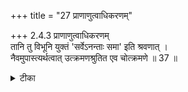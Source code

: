 +++
title = "27 प्राणाणुत्वाधिकरणम्"

+++
2.4.3 प्राणाणुत्वाधिकरणम्  
तानि तु विभूनि युक्तं 'सर्वेऽनन्ताः समा' इति श्रवणात् ।  
नैवमुपास्त्यर्थत्वात् उत्क्रमणश्रुतित एव चोत्क्रमणे ॥ 37 ॥

<details><summary>टीका</summary>

2.4.3 प्राणाणुत्वाधिकरणम् Relying on the बृहदारण्यक text 'ta ete sarva eva समाःs सर्वे'नन्ताः1 it is maintained that the sense - organs are all - pervasive. This contention, however, is not correct. These sense organs are stated to accompany the individual soul when he departs from the physical body.2 The statement that they are all - pervasive is for the purpose of meditation the result of which would be anantatva or infiniteness. Notes : 1. बृह् Up., III.v.13. 2. बृह् Up., VI.iv.2.
</details>

